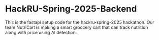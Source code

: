 # HackRU-Spring-2025-Backend

This is the fastapi setup code for the hackru-spring-2025 hackathon. Our team NutriCart is making a smart groccery cart that can track nutrition along with price using AI detection.